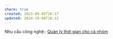 ```yaml
---
share: true
created: 2023-09-05T16:17
updated: 2024-10-06T18:12
---
```

Nhu cầu công nghệ:: [Quản lý thời gian cho cả nhóm](../../Nhu%20c%E1%BA%A7u%20c%C3%B4ng%20ngh%E1%BB%87/H%E1%BB%87%20th%E1%BB%91ng%20th%C3%B4ng%20tin/Qu%E1%BA%A3n%20l%C3%BD%20th%E1%BB%9Di%20gian%20cho%20c%E1%BA%A3%20nh%C3%B3m.md)